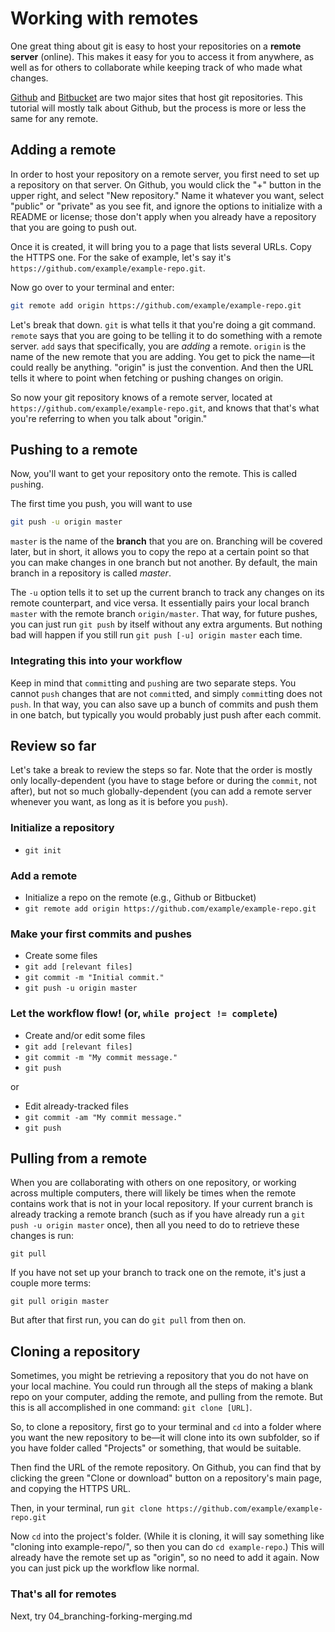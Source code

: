 # Working with remotes

One great thing about git is easy to host your repositories on a **remote server**
(online). This makes it easy for you to access it from anywhere, as well as for
others to collaborate while keeping track of who made what changes.

[Github](https://github.com) and [Bitbucket](https://bitbucket.com) are two 
major sites that host git repositories. This tutorial will mostly talk about 
Github, but the process is more or less the same for any remote.

## Adding a remote

In order to host your repository on a remote server, you first need to set up a
repository on that server. On Github, you would click the "+" button in the 
upper right, and select "New repository." Name it whatever you want, select
"public" or "private" as you see fit, and ignore the options to initialize with
a README or license; those don't apply when you already have a repository that
you are going to push out.

Once it is created, it will bring you to a page that lists several URLs. Copy
the HTTPS one. For the sake of example, let's say it's `https://github.com/example/example-repo.git`.

Now go over to your terminal and enter:

```sh
git remote add origin https://github.com/example/example-repo.git
```

Let's break that down. `git` is what tells it that you're doing a git command.
`remote` says that you are going to be telling it to do something with a remote
server. `add` says that specifically, you are *adding* a remote. `origin` is
the name of the new remote that you are adding. You get to pick the name—it 
could really be anything. "origin" is just the convention. And then the URL 
tells it where to point when fetching or pushing changes on origin.

So now your git repository knows of a remote server, located at `https://github.com/example/example-repo.git`,
and knows that that's what you're referring to when you talk about "origin."

## Pushing to a remote

Now, you'll want to get your repository onto the remote. This is called `push`ing.

The first time you push, you will want to use 

```sh
git push -u origin master
```

`master` is the name of the **branch** that you are on. Branching will be 
covered later, but in short, it allows you to copy the repo at a certain point 
so that you can make changes in one branch but not another. By default, the main
branch in a repository is called *master*.

The `-u` option tells it to set up the current branch to track any changes on
its remote counterpart, and vice versa. It essentially pairs your local branch
`master` with the remote branch `origin/master`. That way, for future pushes, 
you can just run `git push` by itself without any extra arguments. But nothing 
bad will happen if you still run `git push [-u] origin master` each time.

### Integrating this into your workflow

Keep in mind that `commit`ting and `push`ing are two separate steps. You cannot
`push` changes that are not `commit`ted, and simply `commit`ting does not `push`.
In that way, you can also save up a bunch of commits and push them in one batch,
but typically you would probably just push after each commit.

## Review so far

Let's take a break to review the steps so far. Note that the order is mostly 
only locally-dependent (you have to stage before or during the `commit`, not 
after), but not so much globally-dependent (you can add a remote server whenever 
you want, as long as it is before you `push`). 

### Initialize a repository

* `git init`

### Add a remote

* Initialize a repo on the remote (e.g., Github or Bitbucket)
* `git remote add origin https://github.com/example/example-repo.git`

### Make your first commits and pushes

* Create some files
* `git add [relevant files]`
* `git commit -m "Initial commit."`
* `git push -u origin master`

### Let the workflow flow! (or, `while project != complete`)

* Create and/or edit some files
* `git add [relevant files]`
* `git commit -m "My commit message."`
* `git push`

or

* Edit already-tracked files
* `git commit -am "My commit message."`
* `git push`


## Pulling from a remote

When you are collaborating with others on one repository, or working across 
multiple computers, there will likely be times when the remote contains work 
that is not in your local repository. If your current branch is already tracking
a remote branch (such as if you have already run a `git push -u origin master` 
once), then all you need to do to retrieve these changes is run:

```git
git pull
```

If you have not set up your branch to track one on the remote, it's just a couple
more terms:

```git
git pull origin master
```

But after that first run, you can do `git pull` from then on.

## Cloning a repository

Sometimes, you might be retrieving a repository that you do not have on your
local machine. You could run through all the steps of making a blank repo on 
your computer, adding the remote, and pulling from the remote. But this is all
accomplished in one command: `git clone [URL]`.

So, to clone a repository, first go to your terminal and `cd` into a folder 
where you want the new repository to be—it will clone into its own subfolder, so 
if you have folder called "Projects" or something, that would be suitable. 

Then find the URL of the remote repository. On Github, you can find that by 
clicking the green "Clone or download" button on a repository's main page, and
copying the HTTPS URL. 

Then, in your terminal, run `git clone https://github.com/example/example-repo.git`

Now `cd` into the project's folder. (While it is cloning, it will say something
like "cloning into example-repo/", so then you can do `cd example-repo`.) This
will already have the remote set up as "origin", so no need to add it again. Now
you can just pick up the workflow like normal.

### That's all for remotes

Next, try 04_branching-forking-merging.md
